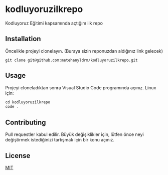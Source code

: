 # kodluyoruzilkrepo

Kodluyoruz Eğitimi kapsamında açtığım ilk repo

## Installation

Öncelikle projeyi clonelayın. (Buraya sizin reponuzdan aldığınız link gelecek)

`git clone git@github.com:metehanyldrm/kodluyoruzilkrepo.git`

## Usage

Projeyi cloneladıktan sonra Visual Studio Code programında açınız.
Linux için:

```javascript
cd kodluyoruzilkrepo
code .
```

## Contributing

Pull requestler kabul edilir. Büyük değişiklikler için, lütfen önce neyi değiştirmek istediğinizi tartışmak için bir konu açınız.

## License
[MIT](https://choosealicense.com/licenses/mit/)